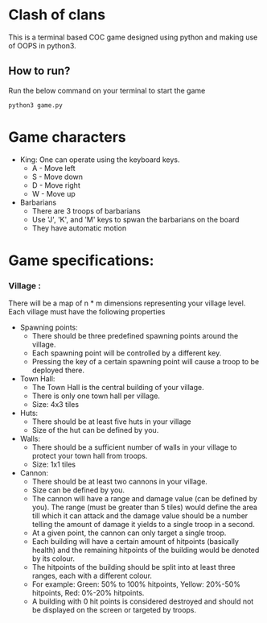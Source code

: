# Clash of clans
This is a terminal based COC game designed using python and making use of OOPS in python3.
## How to run?
Run the below command on your terminal to start the game
```
python3 game.py
```
# Game characters
* King: One can operate using the keyboard keys.
  * A - Move left
  * S - Move down
  * D - Move right
  * W - Move up
* Barbarians
  * There are 3 troops of barbarians
  * Use 'J', 'K', and 'M' keys to spwan the barbarians on the board
  * They have automatic motion

# Game specifications:
### Village :
There will be a map of n * m dimensions representing your village level. Each village must have the
following properties

* Spawning points:
  * There should be three predefined spawning points around the village.
  * Each spawning point will be controlled by a different key. 
  * Pressing the key of a certain spawning point will cause a troop to be deployed there.
* Town Hall:
  * The Town Hall is the central building of your village.
  * There is only one town hall per village.
  * Size: 4x3 tiles
* Huts:
  * There should be at least five huts in your village
  * Size of the hut can be defined by you.
* Walls:
  * There should be a sufficient number of walls in your village to protect your town hall from troops.
  * Size: 1x1 tiles
* Cannon:
  * There should be at least two cannons in your village.
  * Size can be defined by you.
  * The cannon will have a range and damage value (can be defined by you). The range (must be greater than 5 tiles) would define the area till which it can attack and the damage value should be a number telling the amount of damage it yields to a single troop in a second.
  * At a given point, the cannon can only target a single troop.
  * Each building will have a certain amount of hitpoints (basically health) and the remaining
    hitpoints of the building would be denoted by its colour.
  * The hitpoints of the building should be split into at least three ranges, each with a
    different colour.
  * For example: Green: 50% to 100% hitpoints, Yellow: 20%-50% hitpoints, Red: 0%-20% hitpoints.
  * A building with 0 hit points is considered destroyed and should not be displayed on the screen or targeted by troops.
